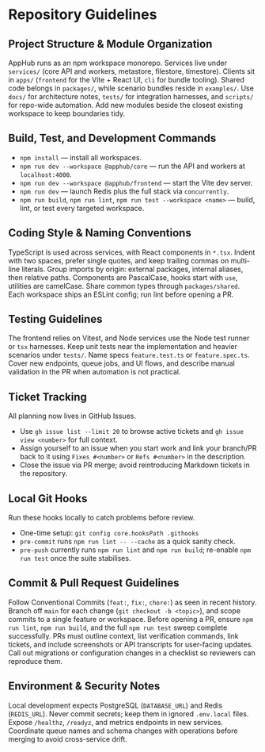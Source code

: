 # Repository Guidelines

## Project Structure & Module Organization
AppHub runs as an npm workspace monorepo. Services live under `services/` (core API and workers, metastore, filestore, timestore). Clients sit in `apps/` (`frontend` for the Vite + React UI, `cli` for bundle tooling). Shared code belongs in `packages/`, while scenario bundles reside in `examples/`. Use `docs/` for architecture notes, `tests/` for integration harnesses, and `scripts/` for repo-wide automation. Add new modules beside the closest existing workspace to keep boundaries tidy.

## Build, Test, and Development Commands
- `npm install` — install all workspaces.
- `npm run dev --workspace @apphub/core` — run the API and workers at `localhost:4000`.
- `npm run dev --workspace @apphub/frontend` — start the Vite dev server.
- `npm run dev` — launch Redis plus the full stack via `concurrently`.
- `npm run build`, `npm run lint`, `npm run test --workspace <name>` — build, lint, or test every targeted workspace.

## Coding Style & Naming Conventions
TypeScript is used across services, with React components in `*.tsx`. Indent with two spaces, prefer single quotes, and keep trailing commas on multi-line literals. Group imports by origin: external packages, internal aliases, then relative paths. Components are PascalCase, hooks start with `use`, utilities are camelCase. Share common types through `packages/shared`. Each workspace ships an ESLint config; run lint before opening a PR.

## Testing Guidelines
The frontend relies on Vitest, and Node services use the Node test runner or `tsx` harnesses. Keep unit tests near the implementation and heavier scenarios under `tests/`. Name specs `feature.test.ts` or `feature.spec.ts`. Cover new endpoints, queue jobs, and UI flows, and describe manual validation in the PR when automation is not practical.

## Ticket Tracking
All planning now lives in GitHub Issues.
- Use `gh issue list --limit 20` to browse active tickets and `gh issue view <number>` for full context.
- Assign yourself to an issue when you start work and link your branch/PR back to it using `Fixes #<number>` or `Refs #<number>` in the description.
- Close the issue via PR merge; avoid reintroducing Markdown tickets in the repository.

## Local Git Hooks
Run these hooks locally to catch problems before review.
- One-time setup: `git config core.hooksPath .githooks`
- `pre-commit` runs `npm run lint -- --cache` as a quick sanity check.
- `pre-push` currently runs `npm run lint` and `npm run build`; re-enable `npm run test` once the suite stabilises.

## Commit & Pull Request Guidelines
Follow Conventional Commits (`feat:`, `fix:`, `chore:`) as seen in recent history. Branch off `main` for each change (`git checkout -b <topic>`), and scope commits to a single feature or workspace. Before opening a PR, ensure `npm run lint`, `npm run build`, and the full `npm run test` sweep complete successfully. PRs must outline context, list verification commands, link tickets, and include screenshots or API transcripts for user-facing updates. Call out migrations or configuration changes in a checklist so reviewers can reproduce them.

## Environment & Security Notes
Local development expects PostgreSQL (`DATABASE_URL`) and Redis (`REDIS_URL`). Never commit secrets; keep them in ignored `.env.local` files. Expose `/healthz`, `/readyz`, and metrics endpoints in new services. Coordinate queue names and schema changes with operations before merging to avoid cross-service drift.

